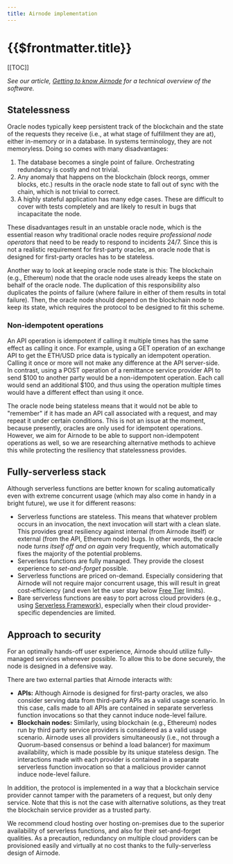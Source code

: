```yaml
---
title: Airnode implementation
---
```


# {{$frontmatter.title}}

[[TOC]]

*See our article, [Getting to know Airnode](https://medium.com/api3/getting-to-know-airnode-162e50ea243e) for a technical overview of the software.*

## Statelessness

Oracle nodes typically keep persistent track of the blockchain and the state of the requests they receive (i.e., at what stage of fulfillment they are at), either in-memory or in a database.
In systems terminology, they are not memoryless.
Doing so comes with many disadvantages:

1. The database becomes a single point of failure.
Orchestrating redundancy is costly and not trivial.
2. Any anomaly that happens on the blockchain (block reorgs, ommer blocks, etc.) results in the oracle node state to fall out of sync with the chain, which is not trivial to correct.
3. A highly stateful application has many edge cases.
These are difficult to cover with tests completely and are likely to result in bugs that incapacitate the node.

These disadvantages result in an unstable oracle node, which is the essential reason why traditional oracle nodes require *professional node operators* that need to be ready to respond to incidents 24/7.
Since this is not a realistic requirement for first-party oracles, an oracle node that is designed for first-party oracles has to be stateless.

Another way to look at keeping oracle node state is this:
The blockchain (e.g., Ethereum) node that the oracle node uses already keeps the state on behalf of the oracle node.
The duplication of this responsibility also duplicates the points of failure (where failure in either of them results in total failure).
Then, the oracle node should depend on the blockchain node to keep its state, which requires the protocol to be designed to fit this scheme.

### Non-idempotent operations

An API operation is idempotent if calling it multiple times has the same effect as calling it once.
For example, using a GET operation of an exchange API to get the ETH/USD price data is typically an idempotent operation.
Calling it once or more will not make any difference at the API server-side.
In contrast, using a POST operation of a remittance service provider API to send $100 to another party would be a non-idempotent operation.
Each call would send an additional $100, and thus using the operation multiple times would have a different effect than using it once.

The oracle node being stateless means that it would not be able to "remember" if it has made an API call associated with a request, and may repeat it under certain conditions.
This is not an issue at the moment, because presently, oracles are only used for idempotent operations.
However, we aim for Airnode to be able to support non-idempotent operations as well, so we are researching alternative methods to achieve this while protecting the resiliency that statelessness provides.

## Fully-serverless stack

Although serverless functions are better known for scaling automatically even with extreme concurrent usage (which may also come in handy in a bright future), we use it for different reasons:

* Serverless functions are stateless.
This means that whatever problem occurs in an invocation, the next invocation will start with a clean slate.
This provides great resiliency against internal (from Airnode itself) or external (from the API, Ethereum node) bugs.
In other words, the oracle node *turns itself off and on again* very frequently, which automatically fixes the majority of the potential problems.
* Serverless functions are fully managed.
They provide the closest experience to *set-and-forget* possible.
* Serverless functions are priced on-demand.
Especially considering that Airnode will not require major concurrent usage, this will result in great cost-efficiency (and even let the user stay below [Free Tier](https://aws.amazon.com/free) limits).
* Bare serverless functions are easy to port across cloud providers (e.g., using [Serverless Framework](https://www.serverless.com/)), especially when their cloud provider-specific dependencies are limited.

## Approach to security

For an optimally hands-off user experience, Airnode should utilize fully-managed services whenever possible.
To allow this to be done securely, the node is designed in a defensive way.

There are two external parties that Airnode interacts with:
* **APIs:** Although Airnode is designed for first-party oracles, we also consider serving data from third-party APIs as a valid usage scenario.
In this case, calls made to all APIs are contained in separate serverless function invocations so that they cannot induce node-level failure.
* **Blockchain nodes:** Similarly, using blockchain (e.g., Ethereum) nodes run by third party service providers is considered as a valid usage scenario.
Airnode uses all providers simultaneously (i.e., not through a Quorum-based consensus or behind a load balancer) for maximum availability, which is made possible by its unique stateless design.
The interactions made with each provider is contained in a separate serverless function invocation so that a malicious provider cannot induce node-level failure.

In addition, the protocol is implemented in a way that a blockchain service provider cannot tamper with the parameters of a request, but only deny service.
Note that this is not the case with alternative solutions, as they treat the blockchain service provider as a trusted party.

We recommend cloud hosting over hosting on-premises due to the superior availability of serverless functions, and also for their set-and-forget qualities.
As a precaution, redundancy on multiple cloud providers can be provisioned easily and virtually at no cost thanks to the fully-serverless design of Airnode.
